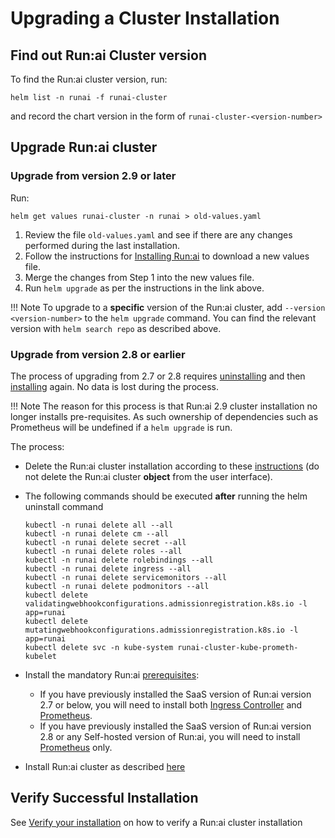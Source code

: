 
# Upgrading a Cluster Installation

## Find out Run:ai Cluster version 

To find the Run:ai cluster version, run:

```
helm list -n runai -f runai-cluster
```

and record the chart version in the form of `runai-cluster-<version-number>`

## Upgrade Run:ai cluster 

### Upgrade from version 2.9 or later


Run:

```
helm get values runai-cluster -n runai > old-values.yaml
```

1. Review the file `old-values.yaml` and see if there are any changes performed during the last installation.
2. Follow the instructions for [Installing Run:ai](cluster-install.md#install-runai) to download a new values file. 
3. Merge the changes from Step 1 into the new values file.
4. Run `helm upgrade` as per the instructions in the link above. 


!!! Note
    To upgrade to a __specific__ version of the Run:ai cluster, add `--version <version-number>` to the `helm upgrade` command. You can find the relevant version with `helm search repo` as described above. 

### Upgrade from version 2.8 or earlier

The process of upgrading from 2.7 or 2.8 requires [uninstalling](./cluster-delete.md) and then [installing](./cluster-install.md) again. No data is lost during the process. 

!!! Note
    The reason for this process is that Run:ai 2.9 cluster installation no longer installs pre-requisites. As such ownership of dependencies such as Prometheus will be undefined if a `helm upgrade` is run.

The process:

* Delete the Run:ai cluster installation according to these [instructions](cluster-delete.md) (do not delete the Run:ai cluster __object__ from the user interface).
* The following commands should be executed __after__ running the helm uninstall command 
    ```
    kubectl -n runai delete all --all
    kubectl -n runai delete cm --all
    kubectl -n runai delete secret --all
    kubectl -n runai delete roles --all
    kubectl -n runai delete rolebindings --all
    kubectl -n runai delete ingress --all
    kubectl -n runai delete servicemonitors --all
    kubectl -n runai delete podmonitors --all
    kubectl delete validatingwebhookconfigurations.admissionregistration.k8s.io -l app=runai
    kubectl delete mutatingwebhookconfigurations.admissionregistration.k8s.io -l app=runai
    kubectl delete svc -n kube-system runai-cluster-kube-prometh-kubelet
    ``` 
* Install the mandatory Run:ai [prerequisites](cluster-prerequisites.md):
    * If you have previously installed the SaaS version of Run:ai version 2.7 or below, you will need to install both [Ingress Controller](cluster-prerequisites.md#ingress-controller) and [Prometheus](cluster-prerequisites.md#prometheus).
    * If you have previously installed the SaaS version of Run:ai version 2.8 or any Self-hosted version of Run:ai, you will need to install [Prometheus](cluster-prerequisites.md#prometheus) only.


* Install Run:ai cluster as described [here](cluster-install.md)

## Verify Successful Installation

See [Verify your installation](cluster-install.md#verify-your-installation) on how to verify a Run:ai cluster installation



